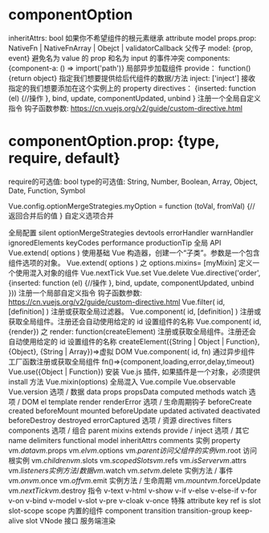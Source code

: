 # componentOption
inheritAttrs: bool
如果你不希望组件的根元素继承 attribute
model
props.prop: NativeFn | NativeFnArray | Obejct | validatorCallback
父传子
model: {prop, event}
避免名为 value 的 prop 和名为 input 的事件冲突
components: {component-a: () => import('path')}
局部异步加载组件
provide： function(){return object}
指定我们想要提供给后代组件的数据/方法
inject: ['inject']
接收指定的我们想要添加在这个实例上的 property
directives： {inserted: function (el) {//操作 }, bind, update, componentUpdated, unbind }
注册一个全局自定义指令 钩子函数参数: https://cn.vuejs.org/v2/guide/custom-directive.html

# componentOption.prop: {type, require, default}
require的可选值: bool
type的可选值: String, Number, Boolean, Array, Object, Date, Function, Symbol


Vue.config.optionMergeStrategies.myOption = function (toVal, fromVal) {// 返回合并后的值 }
自定义选项合并

全局配置
silent
optionMergeStrategies
devtools
errorHandler
warnHandler
ignoredElements
keyCodes
performance
productionTip
全局 API
Vue.extend( options )
使用基础 Vue 构造器，创建一个“子类”。参数是一个包含组件选项的对象。
Vue.extend( options ) 之 options.mixins= [myMixin]
定义一个使用混入对象的组件
Vue.nextTick
Vue.set
Vue.delete
Vue.directive('order', {inserted: function (el) {//操作 }, bind, update, componentUpdated, unbind }))
注册一个局部自定义指令 钩子函数参数: https://cn.vuejs.org/v2/guide/custom-directive.html
Vue.filter( id, [definition] )
注册或获取全局过滤器。
Vue.component( id, [definition] )
注册或获取全局组件。注册还会自动使用给定的 id 设置组件的名称 
Vue.component( id, {render}) 之 render: function(createElement) 
注册或获取全局组件。注册还会自动使用给定的 id 设置组件的名称  createElement({String | Object | Function}, {Object}, {String | Array})=>虚拟 DOM
Vue.component( id, fn)
通过异步组件工厂函数注册或获取全局组件 fn()=>{component,loading,error,delay,timeout}
Vue.use({Object | Function})
安装 Vue.js 插件, 如果插件是一个对象，必须提供 install 方法
Vue.mixin(options)
全局混入
Vue.compile
Vue.observable
Vue.version
选项 / 数据
data
props
propsData
computed
methods
watch
选项 / DOM
el
template
render
renderError
选项 / 生命周期钩子
beforeCreate
created
beforeMount
mounted
beforeUpdate
updated
activated
deactivated
beforeDestroy
destroyed
errorCaptured
选项 / 资源
directives
filters
components
选项 / 组合
parent
mixins
extends
provide / inject
选项 / 其它
name
delimiters
functional
model
inheritAttrs
comments
实例 property
vm.$data
vm.$props
vm.$el
vm.$options
vm.$parent
访问父组件的实例
vm.$root
访问根实例
vm.$children
vm.$slots
vm.$scopedSlots
vm.$refs
vm.$isServer
vm.$attrs
vm.$listeners
实例方法 / 数据
vm.$watch
vm.$set
vm.$delete
实例方法 / 事件
vm.$on
vm.$once
vm.$off
vm.$emit
实例方法 / 生命周期
vm.$mount
vm.$forceUpdate
vm.$nextTick
vm.$destroy
指令
v-text
v-html
v-show
v-if
v-else
v-else-if
v-for
v-on
v-bind
v-model
v-slot
v-pre
v-cloak
v-once
特殊 attribute
key
ref
is
slot
slot-scope
scope
内置的组件
component
transition
transition-group
keep-alive
slot
VNode 接口
服务端渲染